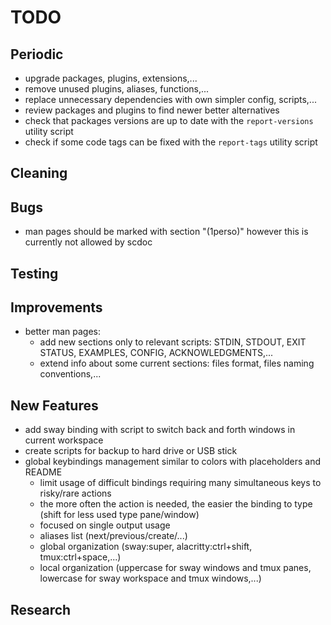# TODO

## Periodic
  - upgrade packages, plugins, extensions,...
  - remove unused plugins, aliases, functions,...
  - replace unnecessary dependencies with own simpler config, scripts,...
  - review packages and plugins to find newer better alternatives
  - check that packages versions are up to date with the `report-versions` utility script
  - check if some code tags can be fixed with the `report-tags` utility script

## Cleaning

## Bugs
  - man pages should be marked with section "(1perso)"
    however this is currently not allowed by scdoc

## Testing

## Improvements
  - better man pages:
    * add new sections only to relevant scripts:
      STDIN, STDOUT, EXIT STATUS, EXAMPLES, CONFIG, ACKNOWLEDGMENTS,...
    * extend info about some current sections:
      files format, files naming conventions,...

## New Features
  - add sway binding with script to switch back and forth windows in current workspace
  - create scripts for backup to hard drive or USB stick
  - global keybindings management similar to colors with placeholders and README
    * limit usage of difficult bindings requiring many simultaneous keys to risky/rare actions
    * the more often the action is needed, the easier the binding to type (shift for less used type pane/window)
    * focused on single output usage
    * aliases list (next/previous/create/...)
    * global organization (sway:super, alacritty:ctrl+shift, tmux:ctrl+space,...)
    * local organization (uppercase for sway windows and tmux panes, lowercase for sway workspace and tmux windows,...)

## Research
